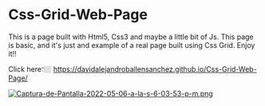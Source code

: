 # Css-Grid-Web-Page
This is a page built with Html5, Css3 and maybe a little bit of Js. This page is basic, and it's just and example of a real page built using Css Grid. Enjoy it!!

Click here👇🏼 https://davidalejandroballensanchez.github.io/Css-Grid-Web-Page/ 

[![Captura-de-Pantalla-2022-05-06-a-la-s-6-03-53-p-m.png](https://i.postimg.cc/7Zcv67Mn/Captura-de-Pantalla-2022-05-06-a-la-s-6-03-53-p-m.png)](https://postimg.cc/NK1CCKnK)
